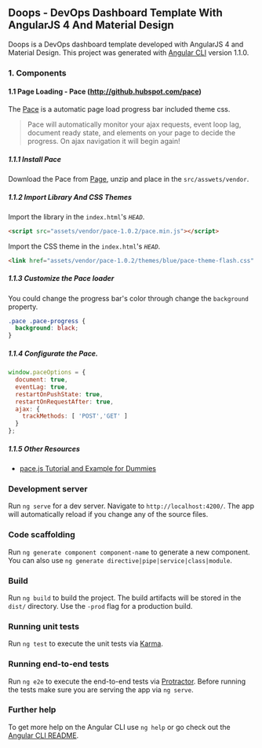 ## Doops - DevOps Dashboard Template With AngularJS 4 And Material Design

Doops is a DevOps dashboard template developed with AngularJS 4 and Material Design. This project was generated with [Angular CLI](https://github.com/angular/angular-cli) version 1.1.0.

### 1. Components

#### 1.1 Page Loading  - Pace (http://github.hubspot.com/pace)

The [Pace](http://github.hubspot.com/pace) is a automatic page load progress bar included theme css.

> Pace will automatically monitor your ajax requests, event loop lag, document ready state, and elements on your page to decide the progress. On ajax navigation it will begin again!

##### 1.1.1 Install Pace

Download the Pace from [Page](http://github.hubspot.com/pace), unzip and place in the `src/asswets/vendor`.

##### 1.1.2 Import Library And CSS Themes

Import the library in the `index.html`'s _`HEAD`_.

```html
<script src="assets/vendor/pace-1.0.2/pace.min.js"></script>
```

Import the CSS theme in the `index.html`'s _`HEAD`_.

```html
<link href="assets/vendor/pace-1.0.2/themes/blue/pace-theme-flash.css" rel="stylesheet" />
```

##### 1.1.3 Customize the Pace loader

You could change the progress bar's color through change the `background` property.

```css
.pace .pace-progress {
  background: black;
}
```

##### 1.1.4 Configurate the Pace.

```javascript
window.paceOptions = {
  document: true,
  eventLag: true,
  restartOnPushState: true,
  restartOnRequestAfter: true,
  ajax: {
    trackMethods: [ 'POST','GET' ]
  }
};
```

##### 1.1.5 Other Resources

* [pace.js Tutorial and Example for Dummies](https://www.youtube.com/watch?v=QIvFUjsXlJI)

### Development server

Run `ng serve` for a dev server. Navigate to `http://localhost:4200/`. The app will automatically reload if you change any of the source files.

### Code scaffolding

Run `ng generate component component-name` to generate a new component. You can also use `ng generate directive|pipe|service|class|module`.

### Build

Run `ng build` to build the project. The build artifacts will be stored in the `dist/` directory. Use the `-prod` flag for a production build.

### Running unit tests

Run `ng test` to execute the unit tests via [Karma](https://karma-runner.github.io).

### Running end-to-end tests

Run `ng e2e` to execute the end-to-end tests via [Protractor](http://www.protractortest.org/).
Before running the tests make sure you are serving the app via `ng serve`.

### Further help

To get more help on the Angular CLI use `ng help` or go check out the [Angular CLI README](https://github.com/angular/angular-cli/blob/master/README.md).

